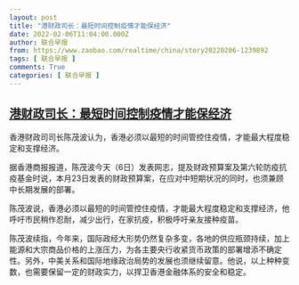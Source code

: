 ```yaml
---
layout: post
title: "港财政司长：最短时间控制疫情才能保经济"
date: 2022-02-06T11:04:00.000Z
author: 联合早报
from: https://www.zaobao.com/realtime/china/story20220206-1239892
tags: [ 联合早报 ]
comments: True
categories: [ 联合早报 ]
---
```

<!--1644145440000-->
[港财政司长：最短时间控制疫情才能保经济](https://www.zaobao.com/realtime/china/story20220206-1239892)
------

<div>
<p>香港财政司司长陈茂波认为，香港必须以最短的时间管控住疫情，才能最大程度稳定和支撑经济。</p><p>据香港商报报道，陈茂波今天（6日）发表网志，提及财政预算案及第六轮防疫抗疫基金时说，本月23日发表的财政预算案，在应对中短期状况的同时，也须兼顾中长期发展的部署。</p><p>陈茂波说，香港必须以最短的时间管控住疫情，才能最大程度稳定和支撑经济，他呼吁市民稍作忍耐，减少出行，在家抗疫，积极呼吁亲友接种疫苗。</p><section id="imu"><div id="dfp-ad-imu1">        </div></section><p>陈茂波续指，今年来，国际政经大形势仍然复杂多变，各地的供应瓶颈持续，加上能源和大宗商品价格的上涨压力，为各主要央行收紧货币政策的部署增添不确定性。另外，中美关系和国际地缘政治局势的发展也须继续留意。他说，以上种种变数，也需要保留一定的财政实力，以捍卫香港金融体系的安全和稳定。<br>&nbsp;</p>      <div class="cx_paywall_placeholder" id="sph_cdp_40"></div>
</div>
